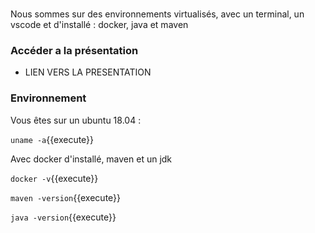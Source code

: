 <br/>

Nous sommes sur des environnements virtualisés, avec un terminal, un vscode et d'installé : docker, java et maven
### Accéder a la présentation

- LIEN VERS LA PRESENTATION

### Environnement

Vous êtes sur un ubuntu 18.04 : 

`
uname -a
`{{execute}}

Avec docker d'installé, maven et un jdk

`
docker -v
`{{execute}}

`
maven -version
`{{execute}}

`
java -version
`{{execute}}

